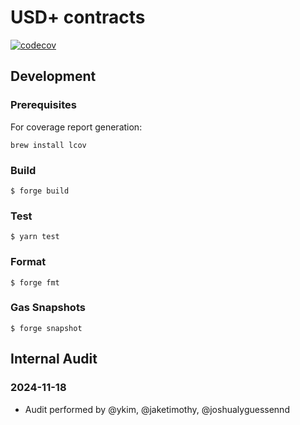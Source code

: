 USD+ contracts
================

[![codecov](https://codecov.io/gh/dinaricrypto/usdplus-contracts/graph/badge.svg?token=qlNTf7dlc2)](https://codecov.io/gh/dinaricrypto/usdplus-contracts)

## Development

### Prerequisites

For coverage report generation:
```shell
brew install lcov
```

### Build

```shell
$ forge build
```

### Test

```shell
$ yarn test
```

### Format

```shell
$ forge fmt
```

### Gas Snapshots

```shell
$ forge snapshot
```

## Internal Audit

### 2024-11-18

- Audit performed by @ykim, @jaketimothy, @joshualyguessennd
